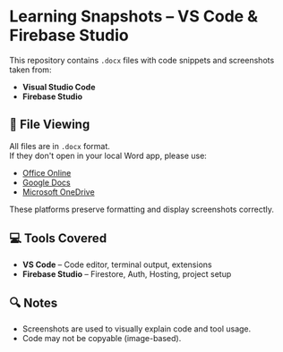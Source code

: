 # Learning Snapshots – VS Code & Firebase Studio

This repository contains `.docx` files with code snippets and screenshots taken from:
- **Visual Studio Code**
- **Firebase Studio**

## 📄 File Viewing

All files are in `.docx` format.  
If they don't open in your local Word app, please use:

- [Office Online](https://www.office.com/)
- [Google Docs](https://docs.google.com/)
- [Microsoft OneDrive](https://onedrive.live.com/)

These platforms preserve formatting and display screenshots correctly.

## 💻 Tools Covered

- **VS Code** – Code editor, terminal output, extensions
- **Firebase Studio** – Firestore, Auth, Hosting, project setup

## 🔍 Notes

- Screenshots are used to visually explain code and tool usage.
- Code may not be copyable (image-based).
